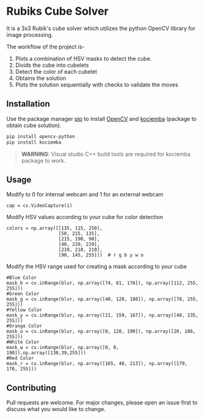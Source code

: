 # Rubiks Cube Solver

It is a 3x3 Rubik's cube solver which utilizes the python OpenCV library for image processing.

The workflow of the project is-
1. Plots a combination of HSV masks to detect the cube.
2. Divids the cube into cubelets
3. Detect the color of each cubelet
4. Obtains the solution
5. Plots the solution sequentially with checks to validate the moves




## Installation

Use the package manager [pip](https://pip.pypa.io/en/stable/) to install [OpenCV](https://pypi.org/project/opencv-python/) and [kociemba](https://pypi.org/project/kociemba/) (package to obtain cube solution).

```bash
pip install opencv-python
pip install kociemba
```

> **WARNING**: Visual studio C++ build tools are required for kociemba package to work.


## Usage

Modify to 0 for internal webcam and 1 for an external webcam
```
cap = cv.VideoCapture(1)
```

Modify HSV values according to your cube for color detection
```
colors = np.array([[135, 115, 250],
                   [50, 215, 135],
                   [215, 190, 90],
                   [40, 220, 219],
                   [210, 210, 210],
                   [90, 145, 255]])  # r g b y w o
```

Modify the HSV range used for creating a mask according to your cube
```
#Blue Color
mask_b = cv.inRange(blur, np.array([74, 81, 178]), np.array([112, 255, 255]))
#Green Color
mask_g = cv.inRange(blur, np.array([40, 128, 180]), np.array([78, 255, 255]))
#Yellow Color
mask_y = cv.inRange(blur, np.array([21, 159, 167]), np.array([40, 235, 255]))
#Orange Color
mask_o = cv.inRange(blur, np.array([0, 120, 190]), np.array([20, 186, 255]))
#White Color
mask_w = cv.inRange(blur, np.array([0, 0, 190]),np.array([130,39,255]))
#Red Color
mask_r = cv.inRange(blur, np.array([165, 48, 213]), np.array([179, 170, 255]))
```

## Contributing
Pull requests are welcome. For major changes, please open an issue first to discuss what you would like to change.
